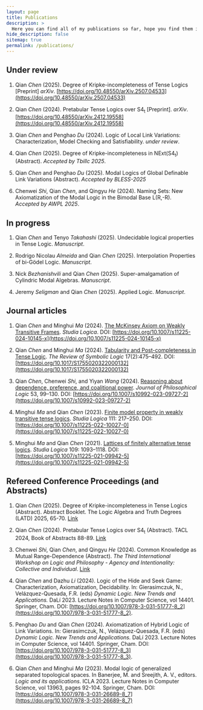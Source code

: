 ```yaml
---
layout: page
title: Publications
description: >
  Here you can find all of my publications so far, hope you find them interesting.
hide_description: false
sitemap: true
permalink: /publications/
---
```


## Under review

1. Qian *Chen* (2025). Degree of Kripke-incompleteness of Tense Logics [Preprint] *arXiv*. 
[https://doi.org/10.48550/arXiv.2507.04533](https://doi.org/10.48550/arXiv.2507.04533)

2. Qian *Chen* (2024). Pretabular Tense Logics over S4<sub>t</sub> [Preprint]. *arXiv*. 
[https://doi.org/10.48550/arXiv.2412.19558](https://doi.org/10.48550/arXiv.2412.19558)

3. Qian *Chen* and Penghao *Du* (2024). Logic of Local Link Variations: Characterization, Model Checking and Satisfiability. *under review*.

4. Qian *Chen* (2025). Degree of Kripke-incompleteness in NExt(S4<sub>t</sub>) (Abstract). *Accepted by Tbillc 2025*.

5. Qian *Chen* and Penghao *Du* (2025). Modal Logics of Global Definable Link Variations (Abstract). *Accepted by BLESS-2025*

6. Chenwei *Shi*, Qian *Chen*, and Qingyu *He* (2024). Naming Sets: New Axiomatization of the Modal Logic in the Bimodal Base L(R,-R). *Accepted by AWPL 2025*.

## In progress

1. Qian *Chen* and Tenyo *Takahashi* (2025). Undecidable logical properties in Tense Logic. *Manuscript*.

2. Rodrigo Nicolau *Almeida* and Qian *Chen* (2025). Interpolation Properties of bi-Gödel Logic. *Manuscript*.

3. Nick *Bezhanishvili* and Qian *Chen* (2025). Super-amalgamation of Cylindric Modal Algebras. *Manuscript*.

4. Jeremy *Seligman* and Qian *Chen* (2025). Applied Logic. *Manuscript*.

## Journal articles

1. Qian *Chen* and Minghui *Ma* (2024). [The McKinsey Axiom on Weakly Transitive Frames](/research/2024-07-29-research-mckinsey-axiom/). *Studia Logica*. DOI: [https://doi.org/10.1007/s11225-024-10145-x](https://doi.org/10.1007/s11225-024-10145-x)
   
2. Qian *Chen* and Minghui *Ma* (2024). [Tabularity and Post-completeness in Tense Logic](/research/2022-11-15-research-tabulary-post-completeness-tense-logic/). *The Review of Symbolic Logic* 17(2):475–492. DOI: [https://doi.org/10.1017/S1755020322000132](https://doi.org/10.1017/S1755020322000132)
   
3. Qian *Chen*, Chenwei *Shi*, and Yiyan *Wang* (2024). [Reasoning about dependence, preference, and coalitional power](/research/2023-11-28-research-reasoning-dependence-preference-coalitional-power/). *Journal of Philosophical Logic* 53, 99–130. DOI: [https://doi.org/10.1007/s10992-023-09727-2](https://doi.org/10.1007/s10992-023-09727-2)

4.  Minghui *Ma* and Qian *Chen* (2023). [Finite model property in weakly transitive tense logics](/research/2023-11-15-research-fmp-weakly-transitive-tense-logics/). *Studia Logica* 111: 217–250. DOI: [https://doi.org/10.1007/s11225-022-10027-0](https://doi.org/10.1007/s11225-022-10027-0)

5.  Minghui *Ma* and Qian *Chen* (2021). [Lattices of finitely alternative tense logics](/research/2021-03-25-research-lattices-finitely-alternative-tense-logics/). *Studia Logica* 109: 1093–1118. DOI: [https://doi.org/10.1007/s11225-021-09942-5](https://doi.org/10.1007/s11225-021-09942-5)

## Refereed Conference Proceedings (and Abstracts)
   
1. Qian *Chen* (2025). Degree of Kripke-incompleteness in Tense Logics (Abstract). Abstract Booklet. The Logic Algebra and Truth Degrees (LATD) 2025, 65-70. [Link](https://www.congressi.unisi.it/latd25/wp-content/uploads/sites/156/2025/07/LATD2025_Booklet-8.pdf)
   
2. Qian *Chen* (2024). Pretabular Tense Logics over S4<sub>t</sub> (Abstract). TACL 2024, Book of Abstracts 88-89. [Link](https://barcinologic.github.io/web/tacl_mirror/abstracts/conference/book_abstracts_TACL24.pdf)

3. Chenwei *Shi*, Qian *Chen*, and Qingyu *He* (2024). Common Knowledge as Mutual Range-Dependence (Abstract). *The Third International Workshop on Logic and Philosophy - Agency and Intentionality: Collective and Individual*. [Link](https://www.researchgate.net/publication/383864377_Common_Knowledge_as_Mutual_Range-Dependence_Abstract)

4. Qian *Chen* and Dazhu *Li* (2024). Logic of the Hide and Seek Game: Characterization, Axiomatization, Decidability. In: Gierasimczuk, N., Velázquez-Quesada, F.R. (eds) *Dynamic Logic. New Trends and Applications.* DaLí 2023. Lecture Notes in Computer Science, vol 14401. Springer, Cham. DOI: [https://doi.org/10.1007/978-3-031-51777-8_2](https://doi.org/10.1007/978-3-031-51777-8_2).

5. Penghao *Du* and Qian *Chen* (2024). Axiomatization of Hybrid Logic of Link Variations. In: Gierasimczuk, N., Velázquez-Quesada, F.R. (eds) *Dynamic Logic. New Trends and Applications.* DaLí 2023. Lecture Notes in Computer Science, vol 14401. Springer, Cham. DOI: [https://doi.org/10.1007/978-3-031-51777-8_3](https://doi.org/10.1007/978-3-031-51777-8_3).

6. Qian *Chen* and Minghui *Ma* (2023). Modal logic of generalized separated topological spaces. In Banerjee, M. and Sreejith, A. V., editors. *Logic and its applications*. ICLA 2023. Lecture Notes in Computer Science, vol 13963, pages 92-104. Springer, Cham. DOI: [https://doi.org/10.1007/978-3-031-26689-8_7](https://doi.org/10.1007/978-3-031-26689-8_7)






<!-- ## Getting started
* [Dependence Logic and Common Knowledge]{:.heading.flip-title} --- How to install and run Hydejack.
* [Upgrade]{:.heading.flip-title} --- You can skip this if you haven't used Hydejack before.
* [Config]{:.heading.flip-title} --- Once Jekyll is running you can start editing your config file.
{:.related-posts.faded}

## Using Hydejack
* [Basics]{:.heading.flip-title} --- How to add different types of content.
* [Writing]{:.heading.flip-title} --- Producing markdown content for Hydejack.
* [Scripts]{:.heading.flip-title} --- How to include 3rd party scripts on your site.
* [Build]{:.heading.flip-title} --- How to build the static files for deployment.
* [Advanced]{:.heading.flip-title} --- Guides for more advanced tasks.
{:.related-posts.faded}

## Other
* [LICENSE]{:.heading.flip-title} --- The license of this project.
* [NOTICE]{:.heading.flip-title} --- Parts of this program are provided under separate licenses.
* [CHANGELOG]{:.heading.flip-title} --- Version history of Hydejack.
{:.related-posts.faded} -->

<!-- [Note on Dependence Logic and Common Knowledge]: DepCom.md
[upgrade]: upgrade.md
[config]: config.md
[basics]: basics.md
[writing]: writing.md
[scripts]: scripts.md
[build]: build.md
[advanced]: advanced.md
[LICENSE]: ../LICENSE.md
[NOTICE]: ../NOTICE.md
[CHANGELOG]: ../CHANGELOG.md -->
